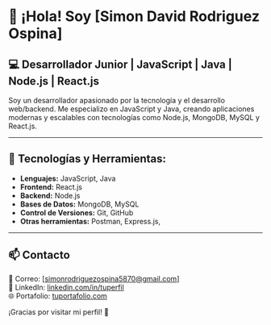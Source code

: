 # 👋 ¡Hola! Soy [Simon David Rodriguez Ospina]

## 💻 Desarrollador Junior | JavaScript | Java | Node.js | React.js

Soy un desarrollador apasionado por la tecnología y el desarrollo web/backend. Me especializo en JavaScript y Java, creando aplicaciones modernas y escalables con tecnologías como Node.js, MongoDB, MySQL y React.js.

---

## 🚀 Tecnologías y Herramientas:

- **Lenguajes:** JavaScript, Java  
- **Frontend:** React.js  
- **Backend:** Node.js  
- **Bases de Datos:** MongoDB, MySQL  
- **Control de Versiones:** Git, GitHub  
- **Otras herramientas:** Postman, Express.js,

---

## 📫 Contacto

📧 Correo: [simonrodriguezospina5870@gmail.com]  
💼 LinkedIn: [linkedin.com/in/tuperfil](#)  
🌐 Portafolio: [tuportafolio.com](#)  

¡Gracias por visitar mi perfil! 🚀  

